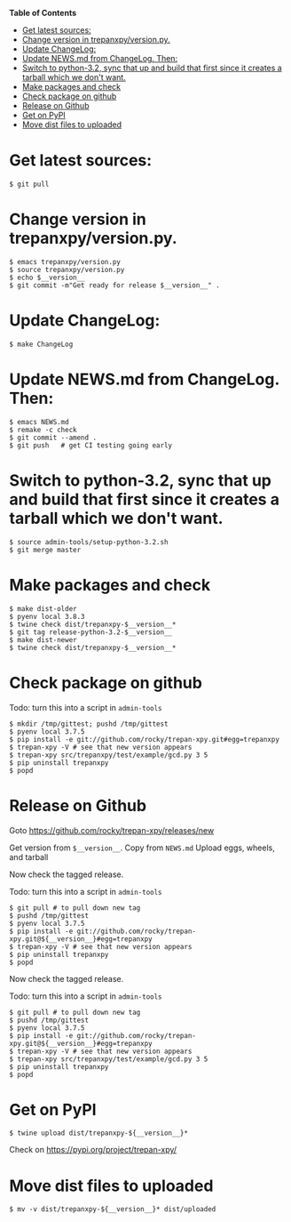 <!-- markdown-toc start - Don't edit this section. Run M-x markdown-toc-refresh-toc -->
**Table of Contents**

- [Get latest sources:](#get-latest-sources)
- [Change version in trepanxpy/version.py.](#change-version-in-trepanxpyversionpy)
- [Update ChangeLog:](#update-changelog)
- [Update NEWS.md from ChangeLog. Then:](#update-newsmd-from-changelog-then)
- [Switch to python-3.2, sync that up and build that first since it creates a tarball which we don't want.](#switch-to-python-32-sync-that-up-and-build-that-first-since-it-creates-a-tarball-which-we-dont-want)
- [Make packages and check](#make-packages-and-check)
- [Check package on github](#check-package-on-github)
- [Release on Github](#release-on-github)
- [Get on PyPI](#get-on-pypi)
- [Move dist files to uploaded](#move-dist-files-to-uploaded)

<!-- markdown-toc end -->

# Get latest sources:

    $ git pull

# Change version in trepanxpy/version.py.

    $ emacs trepanxpy/version.py
    $ source trepanxpy/version.py
    $ echo $__version__
    $ git commit -m"Get ready for release $__version__" .


# Update ChangeLog:

    $ make ChangeLog

#  Update NEWS.md from ChangeLog. Then:

    $ emacs NEWS.md
    $ remake -c check
    $ git commit --amend .
    $ git push   # get CI testing going early

# Switch to python-3.2, sync that up and build that first since it creates a tarball which we don't want.

    $ source admin-tools/setup-python-3.2.sh
    $ git merge master

# Make packages and check

    $ make dist-older
	$ pyenv local 3.8.3
	$ twine check dist/trepanxpy-$__version__*
    $ git tag release-python-3.2-$__version__
    $ make dist-newer
	$ twine check dist/trepanxpy-$__version__*

# Check package on github

Todo: turn this into a script in `admin-tools`

	$ mkdir /tmp/gittest; pushd /tmp/gittest
	$ pyenv local 3.7.5
	$ pip install -e git://github.com/rocky/trepan-xpy.git#egg=trepanxpy
	$ trepan-xpy -V # see that new version appears
	$ trepan-xpy src/trepanxpy/test/example/gcd.py 3 5
	$ pip uninstall trepanxpy
	$ popd

# Release on Github

Goto https://github.com/rocky/trepan-xpy/releases/new

Get version from `$__version__`. Copy from `NEWS.md`
Upload eggs, wheels, and tarball

Now check the tagged release.

Todo: turn this into a script in `admin-tools`

    $ git pull # to pull down new tag
    $ pushd /tmp/gittest
	$ pyenv local 3.7.5
	$ pip install -e git://github.com/rocky/trepan-xpy.git@${__version__}#egg=trepanxpy
	$ trepan-xpy -V # see that new version appears
	$ pip uninstall trepanxpy
	$ popd

Now check the tagged release.

Todo: turn this into a script in `admin-tools`

    $ git pull # to pull down new tag
    $ pushd /tmp/gittest
	$ pyenv local 3.7.5
	$ pip install -e git://github.com/rocky/trepan-xpy.git@${__version__}#egg=trepanxpy
	$ trepan-xpy -V # see that new version appears
	$ trepan-xpy src/trepanxpy/test/example/gcd.py 3 5
	$ pip uninstall trepanxpy
	$ popd

# Get on PyPI

	$ twine upload dist/trepanxpy-${__version__}*

Check on https://pypi.org/project/trepan-xpy/

# Move dist files to uploaded

	$ mv -v dist/trepanxpy-${__version__}* dist/uploaded
